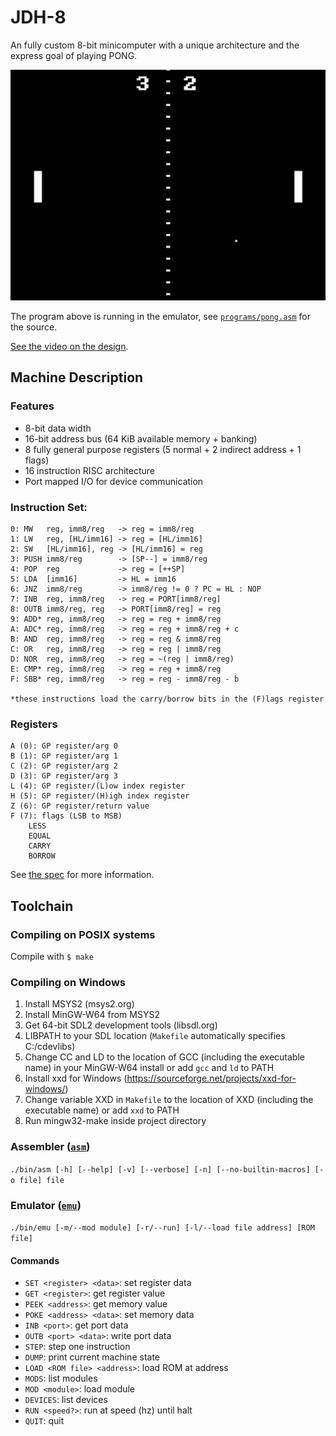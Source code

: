 # JDH-8
An fully custom 8-bit minicomputer with a unique architecture and the express goal of playing PONG.

![PONG SCREENSHOT](images/PONG.png)

The program above is running in the emulator, see [`programs/pong.asm`](programs/pong.asm) for the source.

[See the video on the design](https://youtu.be/7A1SzIIKMho).

## Machine Description

### Features
- 8-bit data width
- 16-bit address bus (64 KiB available memory + banking)
- 8 fully general purpose registers (5 normal + 2 indirect address + 1 flags)
- 16 instruction RISC architecture
- Port mapped I/O for device communication

### Instruction Set:
```
0: MW   reg, imm8/reg   -> reg = imm8/reg
1: LW   reg, [HL/imm16] -> reg = [HL/imm16]
2: SW   [HL/imm16], reg -> [HL/imm16] = reg
3: PUSH imm8/reg        -> [SP--] = imm8/reg
4: POP  reg             -> reg = [++SP]
5: LDA  [imm16]         -> HL = imm16
6: JNZ  imm8/reg        -> imm8/reg != 0 ? PC = HL : NOP
7: INB  reg, imm8/reg   -> reg = PORT[imm8/reg]
8: OUTB imm8/reg, reg   -> PORT[imm8/reg] = reg
9: ADD* reg, imm8/reg   -> reg = reg + imm8/reg
A: ADC* reg, imm8/reg   -> reg = reg + imm8/reg + c
B: AND  reg, imm8/reg   -> reg = reg & imm8/reg
C: OR   reg, imm8/reg   -> reg = reg | imm8/reg
D: NOR  reg, imm8/reg   -> reg = ~(reg | imm8/reg)
E: CMP* reg, imm8/reg   -> reg = reg + imm8/reg
F: SBB* reg, imm8/reg   -> reg = reg - imm8/reg - b

*these instructions load the carry/borrow bits in the (F)lags register
```

### Registers
```
A (0): GP register/arg 0
B (1): GP register/arg 1
C (2): GP register/arg 2
D (3): GP register/arg 3
L (4): GP register/(L)ow index register
H (5): GP register/(H)igh index register
Z (6): GP register/return value
F (7): flags (LSB to MSB)
    LESS
    EQUAL
    CARRY
    BORROW
```

See [the spec](SPEC.txt) for more information.

## Toolchain

### Compiling on POSIX systems
Compile with `$ make`

### Compiling on Windows
1. Install MSYS2 (msys2.org)
2. Install MinGW-W64 from MSYS2
3. Get 64-bit SDL2 development tools (libsdl.org)
4. LIBPATH to your SDL location (`Makefile` automatically specifies C:/cdevlibs)
5. Change CC and LD to the location of GCC (including the executable name) in your MinGW-W64 install or add `gcc` and `ld` to PATH
6. Install xxd for Windows (https://sourceforge.net/projects/xxd-for-windows/)
7. Change variable XXD in `Makefile` to the location of XXD (including the executable name) or add `xxd` to PATH
8. Run mingw32-make inside project directory

### **Assembler** ([`asm`](./asm))
`./bin/asm [-h] [--help] [-v] [--verbose] [-n] [--no-builtin-macros] [-o file] file`

### **Emulator** ([`emu`](./emu))
`./bin/emu [-m/--mod module] [-r/--run] [-l/--load file address] [ROM file]`
#### Commands
- `SET <register> <data>`: set register data
- `GET <register>`: get register value
- `PEEK <address>`: get memory value
- `POKE <address> <data>`: set memory data
- `INB <port>`: get port data
- `OUTB <port> <data>`: write port data
- `STEP`: step one instruction
- `DUMP`: print current machine state
- `LOAD <ROM file> <address>`: load ROM at address
- `MODS`: list modules
- `MOD <module>`: load module
- `DEVICES`: list devices
- `RUN <speed?>`: run at speed (hz) until halt
- `QUIT`: quit
